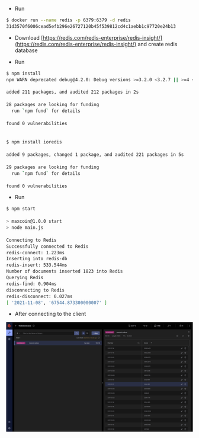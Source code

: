 - Run

```bash
$ docker run --name redis -p 6379:6379 -d redis
31d3570f6006cead5efb296e26727120b45f539812cd4c1aebb1c97720e24b13
```

- Download [https://redis.com/redis-enterprise/redis-insight/](https://redis.com/redis-enterprise/redis-insight/) and create redis database

- Run

```bash
$ npm install       
npm WARN deprecated debug@4.2.0: Debug versions >=3.2.0 <3.2.7 || >=4 <4.3.1 have a low-severity ReDos regression when used in a Node.js environment. It is recommended you upgrade to 3.2.7 or 4.3.1. (https://github.com/visionmedia/debug/issues/797)

added 211 packages, and audited 212 packages in 2s

28 packages are looking for funding
  run `npm fund` for details

found 0 vulnerabilities


$ npm install ioredis

added 9 packages, changed 1 package, and audited 221 packages in 5s

29 packages are looking for funding
  run `npm fund` for details

found 0 vulnerabilities
```


- Run

```bash
$ npm start

> maxcoin@1.0.0 start
> node main.js

Connecting to Redis
Successfully connected to Redis
redis-connect: 1.223ms
Inserting into redis-db
redis-insert: 533.544ms
Number of documents inserted 1823 into Redis
Querying Redis 
redis-find: 0.904ms
disconnecting to Redis
redis-disconnect: 0.027ms
[ '2021-11-08', '67544.873300000007' ]
```


- After connecting to the client

![](.images/redis-dashboard.png)